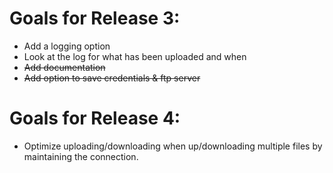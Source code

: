 Goals for Release 3:
=====================

* Add a logging option
* Look at the log for what has been uploaded and when
* ~~Add documentation~~
* ~~Add option to save credentials & ftp server~~

Goals for Release 4:
=================

* Optimize uploading/downloading when up/downloading multiple files by maintaining the connection.
